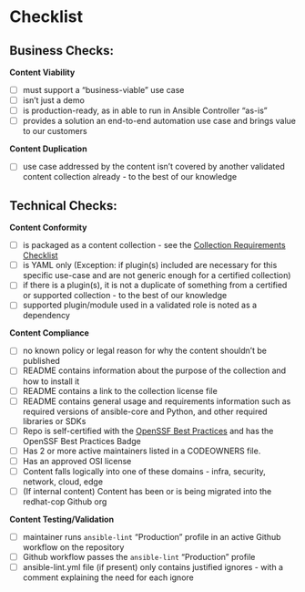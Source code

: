 # Checklist

## Business Checks:

**Content Viability** 
- [ ] must support a “business-viable” use case
- [ ] isn’t just a demo
- [ ] is production-ready, as in able to run in Ansible Controller “as-is”
- [ ] provides a solution an end-to-end automation use case and brings value to our customers

**Content Duplication**
- [ ] use case addressed by the content isn’t covered by another validated content collection already - to the best of our knowledge

## Technical Checks:

**Content Conformity**
- [ ] is packaged as a content collection - see the [Collection Requirements Checklist](https://github.com/ansible-collections/overview/blob/main/collection_checklist.md)
- [ ] is YAML only (Exception: if plugin(s) included are necessary for this specific use-case and are not generic enough for a certified collection)
- [ ] if there is a plugin(s), it is not a duplicate of something from a certified or supported collection - to the best of our knowledge
- [ ] supported plugin/module used in a validated role is noted as a dependency

**Content Compliance** 
- [ ] no known policy or legal reason for why the content shouldn’t be published
- [ ] README contains information about the purpose of the collection and how to install it
- [ ] README contains a link to the collection license file
- [ ] README contains general usage and requirements information such as required versions of ansible-core and Python, and other required libraries or SDKs
- [ ] Repo is self-certified with the [OpenSSF Best Practices](https://bestpractices.coreinfrastructure.org/en) and has the OpenSSF Best Practices Badge 
- [ ] Has 2 or more active maintainers listed in a CODEOWNERS file. 
- [ ] Has an approved OSI license 
- [ ] Content falls logically into one of these domains - infra, security, network, cloud, edge
- [ ] (If internal content) Content has been or is being migrated into the redhat-cop Github org

**Content Testing/Validation**
- [ ] maintainer runs `ansible-lint` “Production” profile in an active Github workflow on the repository
- [ ] Github workflow passes the `ansible-lint` “Production” profile
- [ ] ansible-lint.yml file (if present) only contains justified ignores - with a comment explaining the need for each ignore
